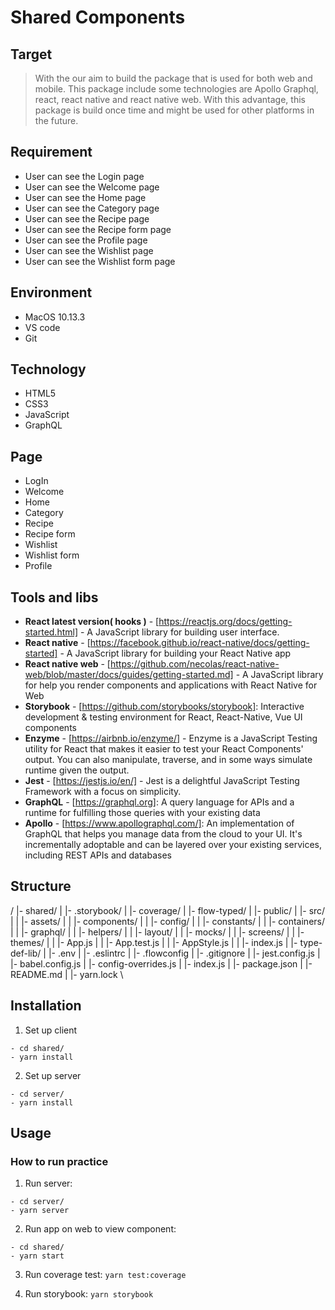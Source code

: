 # Shared Components
## Target
> With the our aim to build the package that is used for both web and mobile. This package include some technologies are Apollo Graphql, react, react native and react native web. With this advantage, this package is build once time and might be used for other platforms in the future.

## Requirement
- User can see the Login page
- User can see the Welcome page
- User can see the Home page
- User can see the Category page
- User can see the Recipe page
- User can see the Recipe form page
- User can see the Profile page
- User can see the Wishlist page
- User can see the Wishlist form page

## Environment
- MacOS 10.13.3
- VS code
- Git

## Technology
- HTML5
- CSS3
- JavaScript
- GraphQL

## Page
- LogIn
- Welcome
- Home
- Category
- Recipe 
- Recipe form
- Wishlist
- Wishlist form
- Profile

## Tools and libs
- **React latest version( hooks )** - [https://reactjs.org/docs/getting-started.html] - A JavaScript library for building user interface.
- **React native** - [https://facebook.github.io/react-native/docs/getting-started] - A JavaScript library for building your React Native app
- **React native web** - [https://github.com/necolas/react-native-web/blob/master/docs/guides/getting-started.md] - A JavaScript library for help you render components and applications with React Native for Web
- **Storybook** - [https://github.com/storybooks/storybook]: Interactive development & testing environment for React, React-Native, Vue UI components
- **Enzyme** - [https://airbnb.io/enzyme/] - Enzyme is a JavaScript Testing utility for React that makes it easier to test your React Components' output. You can also manipulate, traverse, and in some ways simulate runtime given the output.
- **Jest** - [https://jestjs.io/en/] - Jest is a delightful JavaScript Testing Framework with a focus on simplicity.
- **GraphQL** - [https://graphql.org]: A query language for APIs and a runtime for fulfilling those queries with your existing data
- **Apollo** - [https://www.apollographql.com/]: An implementation of GraphQL that helps you manage data from the cloud to your UI. It's incrementally adoptable and can be layered over your existing services, including REST APIs and databases

## Structure
/
|- shared/
|  |- .storybook/
|  |- coverage/
|  |- flow-typed/
|  |- public/
|  |- src/
|  |  |- assets/
|  |  |- components/
|  |  |- config/
|  |  |- constants/
|  |  |- containers/
|  |  |- graphql/
|  |  |- helpers/
|  |  |- layout/
|  |  |- mocks/
|  |  |- screens/
|  |  |- themes/
|  |  |- App.js
|  |  |- App.test.js
|  |  |- AppStyle.js
|  |  |- index.js
|  |- type-def-lib/
|  |- .env
|  |- .eslintrc
|  |- .flowconfig
|  |- .gitignore
|  |- jest.config.js
|  |- babel.config.js
|  |- config-overrides.js
|  |- index.js
|  |- package.json
|  |- README.md
|  |- yarn.lock
\

## Installation
1. Set up client
  ```
  - cd shared/
  - yarn install
  ```
2. Set up server
  ```
  - cd server/
  - yarn install
  ```

## Usage
### How to run practice
1. Run server: 
  ```
  - cd server/
  - yarn server
  ```
2. Run app on web to view component:
  ```
  - cd shared/
  - yarn start
  ```
3. Run coverage test: `yarn test:coverage`

4. Run storybook: `yarn storybook`
